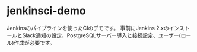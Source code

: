 # jenkinsci-demo

Jenkinsのパイプラインを使ったCIのデモです。
事前にJenkins 2.xのインストールとSlack通知の設定、PostgreSQLサーバー導入と接続設定、ユーザー(ロール)作成が必要です。
